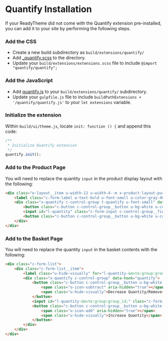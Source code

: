 # Quantify Installation

If your ReadyTheme did not come with the Quantify extension pre-installed, you can add it to your site by performing the following steps.

### Add the CSS
- Create a new build subdirectory as `build/extensions/quantify/`
- Add [_quantify.scss](_quantify.scss) to the directory.
- Update your `build/extensions/extensions.scss` file to include `@import "quantify/quantify";`


### Add the JavaScript
- Add [quantify.js](quantify.js) to your `build/extensions/quantify/` subdirectory.
- Update your `gulpfile.js` file to include `buildPathExtensions + '/quantify/quantify.js'` to your `let extensions` variable.


### Initialize the extension
Within `build/ui/theme.js`, locate `init: function () {` and append this code:

```javascript
/**
 * Initialize Quantify extension
 */
quantify.init();
```


### Add to the Product Page
You will need to replace the quantity `input` in the product display layout with the following:
```html
<div class="o-layout__item u-width-12 u-width-4--m x-product-layout-purchase__options-quantity">
	<label class="c-form-label u-text-bold u-font-small u-color-gray-40 is-required" for="l-quantity">Qty</label>
	<div class="x-quantify c-control-group t-quantify u-font-small" data-hook="quantify">
		<button class="c-button c-control-group__button u-bg-white u-color-gray-40 u-icon-subtract" data-action="decrement" aria-label="Decrease Quantity"></button>
		<input id="l-quantity" class="c-form-input c-control-group__field u-text-center u-color-gray-40" data-max="" data-min="1" data-step="1" type="text" inputmode="decimal" name="Quantity" value="1">
		<button class="c-button c-control-group__button u-bg-white u-color-gray-40 u-icon-add" data-action="increment" aria-label="Increase Quantity"></button>
	</div>
</div>
```


### Add to the Basket Page
You will need to replace the quantity `input` in the basket contents with the following:
```html
<div class="c-form-list">
	<div class="c-form-list__item">
		<label class="u-hide-visually" for="l-quantity-&mvte:group:group_id;">Quantity</label>
		<div class="x-quantify c-control-group" data-hook="quantify">
			<button class="c-button c-control-group__button u-bg-white u-color-gray-30" data-action="decrement">
				<span class="u-icon-subtract" aria-hidden="true"></span>
				<span class="u-hide-visually">Decrease Quantity/Remove</span>
			</button>
			<input id="l-quantity-&mvte:group:group_id;" class="c-form-input c-control-group__field u-text-bold u-text-center" data-max="" data-min="1" data-step="1" data-group="group-&mvte:group:group_id;" data-hook="group-quantity" type="text" inputmode="decimal" name="Quantity" value="&mvt:group:quantity;" required>
			<button class="c-button c-control-group__button u-bg-white u-color-gray-30" data-action="increment">
				<span class="u-icon-add" aria-hidden="true"></span>
				<span class="u-hide-visually">Increase Quantity</span>
			</button>
		</div>
	</div>
</div>
```

